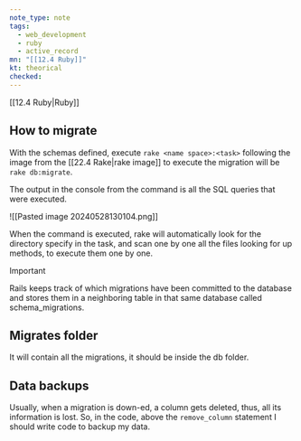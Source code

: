 ```yaml
---
note_type: note
tags:
  - web_development
  - ruby
  - active_record
mn: "[[12.4 Ruby]]"
kt: theorical
checked: 
---
```

[[12.4 Ruby|Ruby]]

## How to migrate
With the schemas defined, execute `rake <name space>:<task>` following the image from the [[22.4 Rake|rake image]] to execute the migration will be `rake db:migrate`. 

The output in the console from the command is all the SQL queries that were executed. 

![[Pasted image 20240528130104.png]]

When the command is executed, rake will automatically look for the directory specify in the task, and scan one by one all the files looking for up methods, to execute them one by one. 

>[!important]
>Rails keeps track of which migrations have been committed to the database and stores them in a neighboring table in that same database called schema_migrations.

## Migrates folder
It will contain all the migrations, it should be inside the db folder. 

## Data backups
Usually, when a migration is down-ed, a column gets deleted, thus, all its information is lost. So, in the code, above the `remove_column` statement I should write code to backup my data. 
